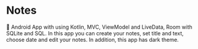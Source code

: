 # Notes
📒 Android App with using Kotlin, MVC, ViewModel and LiveData, Room with SQLite and SQL. In this app you can create your notes, set title and text, choose date and edit your notes. In addition, this app has dark theme.

